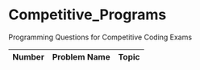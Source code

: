 # Competitive_Programs
Programming Questions for Competitive Coding Exams

| Number | Problem Name | Topic |
| :---: | :---: | :---: |


